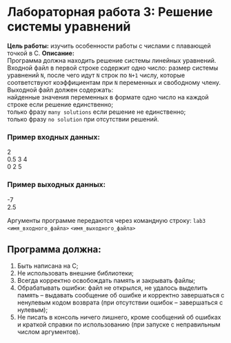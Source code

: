 # Лабораторная работа 3: Решение системы уравнений
**Цель работы:** изучить особенности работы с числами с плавающей точкой в C.
**Описание:**  
Программа должна находить решение системы линейных уравнений.
Входной файл в первой строке содержит одно число: размер системы уравнений `N`, после чего идут `N` строк по `N+1` числу, которые соответствуют коэффициентам при `N` переменных и свободному члену.
Выходной файл должен содержать:  
найденные значения переменных в формате одно число на каждой строке если решение единственно;  
только фразу `many solutions` если решение не единственно;  
только фразу `no solution` при отсутствии решений.  
### Пример входных данных:  
2  
0.5 3 4  
0 2 5
### Пример выходных данных:  
-7  
2.5   

Аргументы программе передаются через командную строку:
`lab3` `<имя_входного_файла>` `<имя_выходного_файла>`
## Программа должна:  
1. Быть написана на C;  
2. Не использовать внешние библиотеки;  
3. Всегда корректно освобождать память и закрывать файлы;  
4. Обрабатывать ошибки: файл не открылся, не удалось выделить память – выдавать сообщение об ошибке и корректно завершаться с ненулевым кодом возврата (при отсутствии ошибок – завершаться с нулевым);  
5. Не писать в консоль ничего лишнего, кроме сообщений об ошибках и краткой справки по использованию (при запуске с неправильным числом аргументов).

